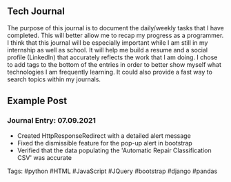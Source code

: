 ## Tech Journal

The purpose of this journal is to document the daily/weekly tasks that I have completed. This will better allow me to recap my progress as a programmer. I think that this journal will be especially important while I am still in my internship as well as school. It will help me build a resume and a social profile (LinkedIn) that accurately reflects the work that I am doing. I chose to add tags to the bottom of the entries in order to better show myself what technologies I am frequently learning. It could also provide a fast way to search topics within my journals.  

## Example Post

### Journal Entry: 07.09.2021
* Created HttpResponseRedirect with a detailed alert message
* Fixed the dismissible feature for the pop-up alert in bootstrap
* Verified that the data populating the 'Automatic Repair Classification CSV' was accurate

Tags: #python #HTML #JavaScript #JQuery #bootstrap #django #pandas
